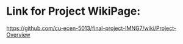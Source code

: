 # Link for Project WikiPage:

https://github.com/cu-ecen-5013/final-project-IMNG7/wiki/Project-Overview